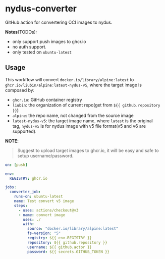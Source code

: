 # nydus-converter

GitHub action for convertering OCI images to nydus.

**Notes**(TODOs):

- only support push images to ghcr.io
- no auth support.
- only tested on `ubuntu-latest`

## Usage

This workflow will convert `docker.io/library/alpine:latest` to `ghcr.io/liubin/alpine:latest-nydus-v5`, where the target image is composed by:

- `ghcr.io`: GitHub container registry
- `liubin`: the organization of current repo(get from `${{ github.repository }}`)
- `alpine`: the repo name, not changed from the source image
- `latest-nydus-v5`: the target image name, where `latest` is the original tag, `nydus-v5` is for nydus image with v5 file format(v5 and v6 are supported).

**NOTE**:
> Suggest to upload target images to ghcr.io, it will be easy and safe to setup username/password.

```yaml
on: [push]

env:
  REGISTRY: ghcr.io

jobs:
  converter_job:
    runs-on: ubuntu-latest
    name: Test convert v5 image
    steps:
      - uses: actions/checkout@v3
      - name: convert image
        uses: ./
        with:
          source: "docker.io/library/alpine:latest"
          fs-version: "5"
          registry: ${{ env.REGISTRY }}
          repository: ${{ github.repository }}
          username: ${{ github.actor }}
          password: ${{ secrets.GITHUB_TOKEN }}
```
